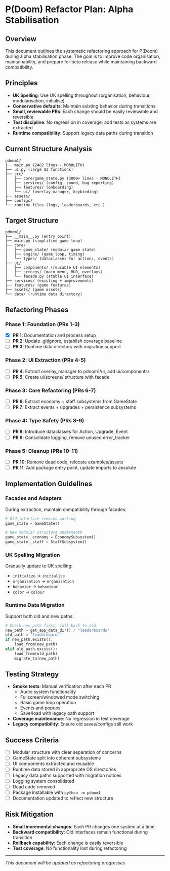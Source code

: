 # P(Doom) Refactor Plan: Alpha Stabilisation

## Overview

This document outlines the systematic refactoring approach for P(Doom) during alpha stabilisation phase. The goal is to improve code organisation, maintainability, and prepare for beta release while maintaining backward compatibility.

## Principles

- **UK Spelling**: Use UK spelling throughout (organisation, behaviour, modularisation, initialise)
- **Conservative defaults**: Maintain existing behavior during transitions
- **Small, reviewable PRs**: Each change should be easily reviewable and reversible
- **Test discipline**: No regression in coverage; add tests as systems are extracted
- **Runtime compatibility**: Support legacy data paths during transition

## Current Structure Analysis

```
pdoom1/
├── main.py (2482 lines - MONOLITH)
├── ui.py (large UI functions)
├── src/
│   ├── core/game_state.py (3000+ lines - MONOLITH)
│   ├── services/ (config, sound, bug reporting)
│   ├── features/ (onboarding)
│   └── ui/ (overlay_manager, keybinding)
├── assets/
├── configs/
└── runtime files (logs, leaderboards, etc.)
```

## Target Structure

```
pdoom1/
├── __main__.py (entry point)
├── main.py (simplified game loop)
├── core/
│   ├── game_state/ (modular game state)
│   ├── engine/ (game loop, timing)
│   └── types/ (dataclasses for actions, events)
├── ui/
│   ├── components/ (reusable UI elements)
│   ├── screens/ (main menu, HUD, overlays)
│   └── facade.py (stable UI interface)
├── services/ (existing + improvements)
├── features/ (game features)
├── assets/ (game assets)
└── data/ (runtime data directory)
```

## Refactoring Phases

### Phase 1: Foundation (PRs 1-3)
- [x] **PR 1**: Documentation and process setup
- [ ] **PR 2**: Update .gitignore, establish coverage baseline
- [ ] **PR 3**: Runtime data directory with migration support

### Phase 2: UI Extraction (PRs 4-5)
- [ ] **PR 4**: Extract overlay_manager to pdoom1/ui, add ui/components/
- [ ] **PR 5**: Create ui/screens/ structure with facade

### Phase 3: Core Refactoring (PRs 6-7)
- [ ] **PR 6**: Extract economy + staff subsystems from GameState
- [ ] **PR 7**: Extract events + upgrades + persistence subsystems

### Phase 4: Type Safety (PRs 8-9)
- [ ] **PR 8**: Introduce dataclasses for Action, Upgrade, Event
- [ ] **PR 9**: Consolidate logging, remove unused error_tracker

### Phase 5: Cleanup (PRs 10-11)
- [ ] **PR 10**: Remove dead code, relocate examples/assets
- [ ] **PR 11**: Add package entry point, update imports to absolute

## Implementation Guidelines

### Facades and Adapters
During extraction, maintain compatibility through facades:
```python
# Old interface remains working
game_state = GameState()

# New modular structure underneath
game_state._economy = EconomySubsystem()
game_state._staff = StaffSubsystem()
```

### UK Spelling Migration
Gradually update to UK spelling:
- `initialize` → `initialise`
- `organization` → `organisation`
- `behavior` → `behaviour`
- `color` → `colour`

### Runtime Data Migration
Support both old and new paths:
```python
# Check new path first, fall back to old
new_path = get_app_data_dir() / "leaderboards"
old_path = "leaderboards"
if new_path.exists():
    load_from(new_path)
elif old_path.exists():
    load_from(old_path)
    migrate_to(new_path)
```

## Testing Strategy

- **Smoke tests**: Manual verification after each PR
  - Audio system functionality
  - Fullscreen/windowed mode switching
  - Basic game loop operation
  - Events and popups
  - Save/load with legacy path support
- **Coverage maintenance**: No regression in test coverage
- **Legacy compatibility**: Ensure old saves/configs still work

## Success Criteria

- [ ] Modular structure with clear separation of concerns
- [ ] GameState split into coherent subsystems
- [ ] UI components extracted and reusable
- [ ] Runtime data stored in appropriate OS directories
- [ ] Legacy data paths supported with migration notices
- [ ] Logging system consolidated
- [ ] Dead code removed
- [ ] Package installable with `python -m pdoom1`
- [ ] Documentation updated to reflect new structure

## Risk Mitigation

- **Small incremental changes**: Each PR changes one system at a time
- **Backward compatibility**: Old interfaces remain functional during transition
- **Rollback capability**: Each change is easily reversible
- **Test coverage**: No functionality lost during refactoring

---

*This document will be updated as refactoring progresses*
